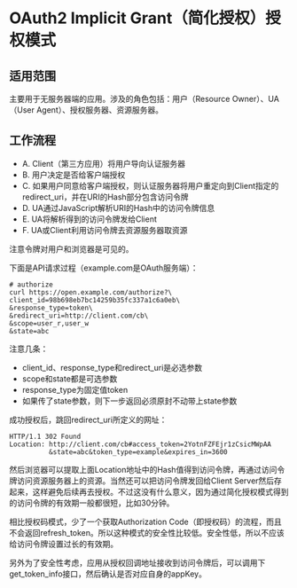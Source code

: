 # OAuth2 Implicit Grant（简化授权）授权模式

## 适用范围
主要用于无服务器端的应用。涉及的角色包括：用户（Resource Owner）、UA（User Agent）、授权服务器、资源服务器。


## 工作流程

* A. Client（第三方应用）将用户导向认证服务器
* B. 用户决定是否给客户端授权
* C. 如果用户同意给客户端授权，则认证服务器将用户重定向到Client指定的redirect_uri，并在URI的Hash部分包含访问令牌
* D. UA通过JavaScript解析URI的Hash中的访问令牌信息
* E. UA将解析得到的访问令牌发给Client
* F. UA或Client利用访问令牌去资源服务器取资源

注意令牌对用户和浏览器是可见的。

下面是API请求过程（example.com是OAuth服务端）：

```shell
# authorize
curl https://open.example.com/authorize?\
client_id=98b698eb7bc14259b35fc337a1c6a0eb\
&response_type=token\
&redirect_uri=http://client.com/cb\
&scope=user_r,user_w
&state=abc
```
注意几条：
* client_id、response_type和redirect_uri是必选参数
* scope和state都是可选参数
* response_type为固定值token
* 如果传了state参数，则下一步返回必须原封不动带上state参数

成功授权后，跳回redirect_uri所定义的网址：

```
HTTP/1.1 302 Found
Location: http://client.com/cb#access_token=2YotnFZFEjr1zCsicMWpAA
          &state=abc&token_type=example&expires_in=3600
```

然后浏览器可以提取上面Location地址中的Hash值得到访问令牌，再通过访问令牌访问资源服务器上的资源。当然还可以把访问令牌发回给Client Server然后存起来，这样避免后续再去授权。不过这没有什么意义，因为通过简化授权模式得到的访问令牌的有效期一般都很短，比如30分钟。

相比授权码模式，少了一个获取Authorization Code（即授权码）的流程，而且不会返回refresh_token。所以这种模式的安全性比较低。安全性低，所以不应该给访问令牌设置过长的有效期。

另外为了安全性考虑，应用从授权回调地址接收到访问令牌后，可以调用下get_token_info接口，然后确认是否对应自身的appKey。